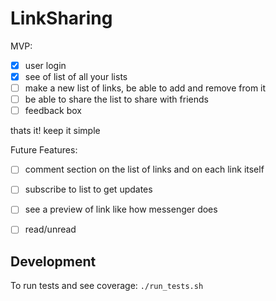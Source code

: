 # LinkSharing

MVP:
 - [x] user login
 - [x] see of list of all your lists
 - [ ] make a new list of links, be able to add and remove from it
 - [ ] be able to share the list to share with friends
 - [ ] feedback box

thats it! keep it simple

Future Features:
 - [ ] comment section on the list of links and on each link itself
 - [ ] subscribe to list to get updates
 - [ ] see a preview of link like how messenger does
 - [ ] read/unread

 
## Development

To run tests and see coverage: `./run_tests.sh`
